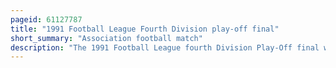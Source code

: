 ```yaml
---
pageid: 61127787
title: "1991 Football League Fourth Division play-off final"
short_summary: "Association football match"
description: "The 1991 Football League fourth Division Play-Off final was an Association Football Match played on may 31 1991 between Blackpool and Torquay united at Wembley Stadium London. The Match determined the Fifth and final Team to gain Promotion from the fourth Tier of english Football Football's Football League to the third Division. The top four teams of the 1990–91 Fourth Division season gained automatic promotion to the Third Division, while those placed from fifth to eighth in the table took part in play-offs, the semi-final winners of which competed for the final place for the 1991–92 season in the Third Division. Blackpool finished in fifth Place while Torquay finished seventh Position. Burnley and Scunthorpe United were the losing Semi-Finalists, being defeated by Torquay and Blackpool respectively."
---
```

